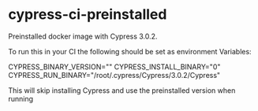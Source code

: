# cypress-ci-preinstalled

Preinstalled docker image with Cypress 3.0.2.

To run this in your CI the following should be set as environment Variables:

CYPRESS_BINARY_VERSION=""
CYPRESS_INSTALL_BINARY="0"
CYPRESS_RUN_BINARY="/root/.cypress/Cypress/3.0.2/Cypress"

This will skip installing Cypress and use the preinstalled version when running
